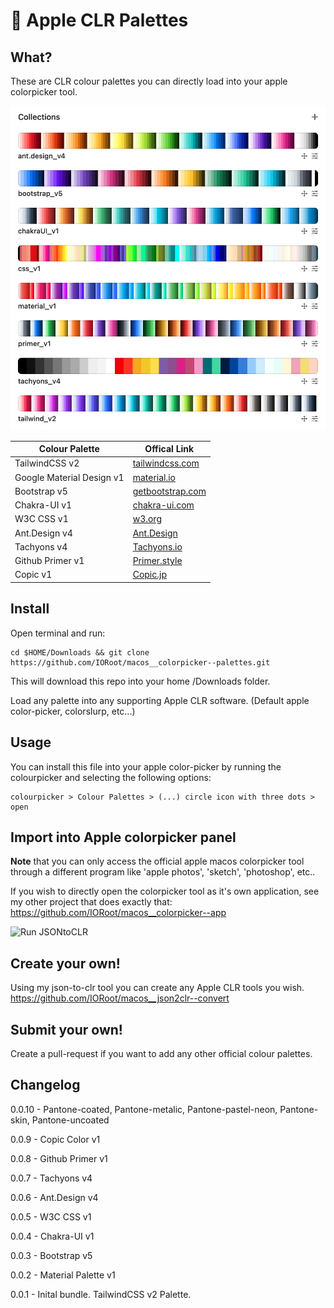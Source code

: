# 🌈 Apple CLR Palettes

## What?

These are CLR colour palettes you can directly load into your apple colorpicker tool.

![Run JSONtoCLR](docs/collections.png)

| Colour Palette     | Offical Link                                                 |
| ------------------ | ------------------------------------------------------------ |
| TailwindCSS v2     | [tailwindcss.com](https://tailwindcss.com/docs/customizing-colors)              |
| Google Material Design v1 | [material.io](https://material.io/design/color/the-color-system.html#tools-for-picking-colors) |
| Bootstrap v5       | [getbootstrap.com](https://getbootstrap.com/docs/5.0/customize/color/)           |
| Chakra-UI v1       | [chakra-ui.com](https://chakra-ui.com/) |
| W3C CSS v1         | [w3.org](https://www.w3.org/wiki/CSS/Properties/color/keywords) |
| Ant.Design v4      | [Ant.Design](https://ant.design/docs/spec/colors) |
| Tachyons v4        | [Tachyons.io](https://tachyons.io/#principles) |
| Github Primer v1   | [Primer.style](https://primer.style/css/support/color-system) |
| Copic v1           | [Copic.jp](https://copic.jp/en/color/)


## Install

Open terminal and run:
```
cd $HOME/Downloads && git clone https://github.com/IORoot/macos__colorpicker--palettes.git
```
This will download this repo into your home /Downloads folder.

Load any palette into any supporting Apple CLR software. (Default apple color-picker, colorslurp, etc...)


## Usage

You can install this file into your apple color-picker by running the colourpicker and selecting the following options:

```
colourpicker > Colour Palettes > (...) circle icon with three dots > open
```

## Import into Apple colorpicker panel

**Note** that you can only access the official apple macos colorpicker tool through a different program like 'apple photos', 'sketch', 'photoshop', etc..

If you wish to directly open the colorpicker tool as it's own application, see my other project that does exactly that:
https://github.com/IORoot/macos__colorpicker--app


![Run JSONtoCLR](docs/video_loadclr.gif)

## Create your own!

Using my json-to-clr tool you can create any Apple CLR tools you wish. 
https://github.com/IORoot/macos__json2clr--convert

## Submit your own!
Create a pull-request if you want to add any other official colour palettes.


## Changelog

0.0.10 - Pantone-coated, Pantone-metalic, Pantone-pastel-neon, Pantone-skin, Pantone-uncoated

0.0.9 - Copic Color v1

0.0.8 - Github Primer v1

0.0.7 - Tachyons v4

0.0.6 - Ant.Design v4

0.0.5 - W3C CSS v1

0.0.4 - Chakra-UI v1

0.0.3 - Bootstrap v5

0.0.2 - Material Palette v1

0.0.1 - Inital bundle. TailwindCSS v2 Palette.